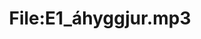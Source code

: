 ---
title: File:E1_áhyggjur.mp3
recording of: áhyggjur
reading speed: slow
speaker: E
license: CC0
---